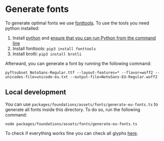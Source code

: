 # Generate fonts

To generate optimal fonts we use [fonttools](https://github.com/fonttools/fonttools). To use the tools you need python installed:

1. Install [python](https://docs.python-guide.org/starting/installation/#installation) and [ensure that you can run Python from the command line](https://packaging.python.org/en/latest/tutorials/installing-packages/#ensure-you-can-run-python-from-the-command-line)
2. Install fonttools: `pip3 install fonttools`
3. Install brotli: `pip3 install brotli`

Afterward, you can generate a font by running the following command:

```shell
pyftsubset NotoSans-Regular.ttf --layout-features=* --flavor=woff2 --unicodes-file=unicode-eu.txt --output-file=NotoSans-EU-Regular.woff2
```

## Local development

You can use `packages/foundations/assets/fonts/generate-eu-fonts.ts` to generate all fonts inside this directory. To do so, run the following command:

```shell
node packages/foundations/assets/fonts/generate-eu-fonts.ts
```

To check if everything works fine you can check all glyphs [here](https://opentype.js.org/glyph-inspector.html).
